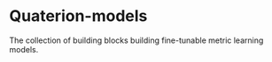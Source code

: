 # Quaterion-models

The collection of building blocks building fine-tunable metric learning models.


